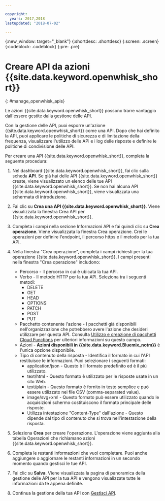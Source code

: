```yaml
---

copyright:
  years: 2017,2018
lastupdated: "2018-07-02"

---
```



{:new_window: target="_blank"}
{:shortdesc: .shortdesc}
{:screen: .screen}
{:codeblock: .codeblock}
{:pre: .pre}

# Creare API da azioni {{site.data.keyword.openwhisk_short}}
{: #manage_openwhisk_apis}

Le azioni {{site.data.keyword.openwhisk_short}} possono trarre vantaggio dall'essere gestite dalla gestione delle API.

Con la gestione delle API, puoi esporre un'azione {{site.data.keyword.openwhisk_short}} come una API. Dopo che hai definito la API, puoi applicare le politiche di sicurezza e di limitazione della frequenza, visualizzare l'utilizzo delle API e i log delle risposte e definire le politiche di condivisione delle API.  

Per creare una API {{site.data.keyword.openwhisk_short}}, completa la seguente procedura:

1. Nel dashboard {{site.data.keyword.openwhisk_short}}, fai clic sulla scheda **API**. Se già hai delle API {{site.data.keyword.openwhisk_short}} create, viene visualizzato un elenco delle tue API {{site.data.keyword.openwhisk_short}}. Se non hai alcuna API {{site.data.keyword.openwhisk_short}}, viene visualizzata una schermata di introduzione. 
2. Fai clic su **Crea una API {{site.data.keyword.openwhisk_short}}**. Viene visualizzata la finestra Crea API per {{site.data.keyword.openwhisk_short}}. 
3. Completa i campi nella sezione Informazioni API e fai quindi clic su **Crea operazione**. Viene visualizzata la finestra Crea operazione. Crei le operazioni per definire l'endpoint, il percorso https e il metodo per la tua API.
4. Nella finestra "Crea operazione", completa i campi richiesti per la tua operazione {{site.data.keyword.openwhisk_short}}. I campi presenti nella finestra "Crea operazione" includono:

    * Percorso - Il percorso in cui è ubicata la tua API. 
    * Verbo - Il metodo HTTP per la tua API. Seleziona tra i seguenti metodi:
	    * DELETE
		* GET
		* HEAD
		* OPTIONS
		* PATCH
		* POST
		* PUT
	* Pacchetto contenente l'azione - I pacchetti già disponibili nell'organizzazione che potrebbero avere l'azione che desideri utilizzare per questa API. Consulta [Utilizzo e creazione di pacchetti Cloud Functions](../openwhisk/openwhisk_packages.html) per ulteriori informazioni su questo campo.
	* Azioni - **Azioni disponibili in {{site.data.keyword.Bluemix_notm}}** è l'unica opzione disponibile.
	* Tipo di contenuto della risposta - Identifica il formato in cui l'API restituisce le informazioni. Puoi selezionare i seguenti formati:
	    * application/json - Questo è il formato predefinito ed è il più utilizzato.
		* text/html - Questo formato è utilizzato per le risposte usate in un sito Web.
		* text/plain - Questo formato è fornito in testo semplice e può essere utilizzato nei file CSV (comma-separated value).
		* image/svg+xml - Questo formato può essere utilizzato quando le acquisizioni schermo costituiscono il formato principale delle risposte.
		* Utilizza intestazione "Content-Type" dall'azione - Questo dipende dal tipo di contenuto che si trova nell'intestazione della risposta. 
	
5. Seleziona **Crea** per creare l'operazione. L'operazione viene aggiunta alla tabella Operazioni che richiamano azioni {{site.data.keyword.openwhisk_short}}.
5. Completa le restanti informazioni che vuoi completare. Puoi anche aggiungere o aggiornare le restanti informazioni in un secondo momento quando gestisci le tue API.
6. Fai clic su **Salva**. Viene visualizzata la pagina di panoramica della gestione delle API per la tua API e vengono visualizzate tutte le informazioni da te appena definite.
7. Continua la gestione della tua API con [Gestisci API](manage_apis.html).
